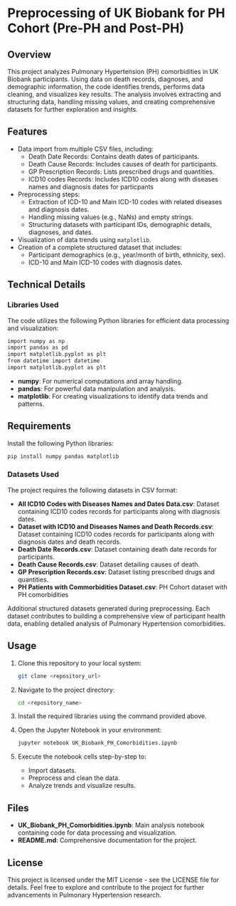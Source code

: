 
# Preprocessing of UK Biobank for PH Cohort (Pre-PH and Post-PH)

## Overview
This project analyzes Pulmonary Hypertension (PH) comorbidities in UK Biobank participants. Using data on death records, diagnoses, and demographic information, the code identifies trends, performs data cleaning, and visualizes key results. The analysis involves extracting and structuring data, handling missing values, and creating comprehensive datasets for further exploration and insights.

## Features
- Data import from multiple CSV files, including:
  - Death Date Records: Contains death dates of participants.
  - Death Cause Records: Includes causes of death for participants.
  - GP Prescription Records: Lists prescribed drugs and quantities.
  - ICD10 codes Records: Includes ICD10 codes along with diseases names and diagnosis dates for particpants
- Preprocessing steps:
  - Extraction of ICD-10 and Main ICD-10 codes with related diseases and diagnosis dates.
  - Handling missing values (e.g., NaNs) and empty strings.
  - Structuring datasets with participant IDs, demographic details, diagnoses, and dates.
- Visualization of data trends using `matplotlib`.
- Creation of a complete structured dataset that includes:
  - Participant demographics (e.g., year/month of birth, ethnicity, sex).
  - ICD-10 and Main ICD-10 codes with diagnosis dates.

## Technical Details

### Libraries Used
The code utilizes the following Python libraries for efficient data processing and visualization:

```bash
import numpy as np
import pandas as pd
import matplotlib.pyplot as plt
from datetime import datetime
import matplotlib.pyplot as plt
```
- **numpy**: For numerical computations and array handling.
- **pandas**: For powerful data manipulation and analysis.
- **matplotlib**: For creating visualizations to identify data trends and patterns.
 
## Requirements
Install the following Python libraries:

```bash
pip install numpy pandas matplotlib
```


### Datasets Used
The project requires the following datasets in CSV format:
- **All ICD10 Codes with Diseases Names and Dates Data.csv**: Dataset containing ICD10 codes records for participants along with diagnosis dates.
- **Dataset with ICD10 and Diseases Names and Death Records.csv**: Dataset containing ICD10 codes records for participants along with diagnosis dates and death records.
- **Death Date Records.csv**: Dataset containing death date records for participants.
- **Death Cause Records.csv**: Dataset detailing causes of death.
- **GP Prescription Records.csv**: Dataset listing prescribed drugs and quantities.
- **PH Patients with Commorbidities Dataset.csv**: PH Cohort dataset with PH comorbidities

Additional structured datasets generated during preprocessing.
Each dataset contributes to building a comprehensive view of participant health data, enabling detailed analysis of Pulmonary Hypertension comorbidities.


## Usage

1. Clone this repository to your local system:
   ```bash
   git clone <repository_url>
   ```
   
2. Navigate to the project directory:
   ```bash
   cd <repository_name>
   ```

3. Install the required libraries using the command provided above.

4. Open the Jupyter Notebook in your environment:

   ```bash
   jupyter notebook UK_Biobank_PH_Comorbidities.ipynb
   ```

5. Execute the notebook cells step-by-step to:
   - Import datasets.
   - Preprocess and clean the data.
   - Analyze trends and visualize results.

## Files
- **UK_Biobank_PH_Comorbidities.ipynb**: Main analysis notebook containing code for data processing and visualization.
- **README.md**: Comprehensive documentation for the project.

## License
This project is licensed under the MIT License - see the LICENSE file for details.
Feel free to explore and contribute to the project for further advancements in Pulmonary Hypertension research.


